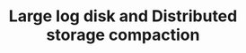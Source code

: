 ---
slug: log-disk-distributed-storage-compaction
version: v1.295.0
title: Large log disk and Distributed storage compaction
tags: ['Storage']
image: ./windmill_alone.png
description: One of our large scale customers noticed that their database disk usage was much much higher than they anticipated. After investigation, we realized that our use of the database for streaming was very suboptimal in a few ways due to the nature of update in postgres. When you update a row in Postgres, it will actually keep the prior row as a dead tuple until it is collected. It doesn't matter in much case but it will if you're appending a few log lines to a 25MB log row, every 500ms. <br/><br/> **We have completely refactored the way we deal with logs in major ways  and starting on 1.295.0 you should feel comfortable having extremely large logs on Windmill** <br/><br/> First action we took was to extract the logs from the queue table to a separate table. That was to avoid update unrelated to logs creating dead tuples. Second action was to make the streaming rate from the worker adaptive to the the duration of the job, a longer job does not need to update its log every 500ms, every 2.5s is reasonable for jobs of more than 10s, 5s for 60s+, etc... <br/><br/> But that was still not enough, even every 2.5s an update on a 25mb log would create lots of heavy dead tuples. And 25MB is not that large, our customer should feel confident streaming GBs of logs per job with jobs that run for months. <br/><br/> So we completely revisited the way we store logs to only treat the database as a buffer for streaming purpose rather than long term storage. We keep the db as a 5000 char buffer to still provide the same instant preview as before but <br/><br/> 1. On EE, the logs will be streamed to S3 if you connected your instance to S3, everything is seamless and you can still download the entire log, windmill will take care of streaming from S3 <br/><br/> 2. non EE, the excess log (>10000 chars)  will be stored on disk of the worker (mount /tmp/windmill/logs to persist those). <br/><br/> **Now the db only stores at most 5Kb of logs per job rows, reducing the pressure on it by order of magnitudes, while users can now run jobs with unlimited logs with minimal impact on the worker or db. And the logs are still as live as before**
features:
  [
    'Logs moved to a separate table to reduce database clutter.',
    'Adaptive log update frequency based on job duration to lessen database load.',
    'Database used as a buffer for instant log previews, storing up to 5000 characters.',
    'S3 streaming for EE users and local storage for non-EE users for extensive logs.',
    'Significantly reduced database pressure, supporting unlimited log sizes with minimal impact.'

  ]
docs: /docs/core_concepts/variables_and_secrets#custom-contextual-variables
---